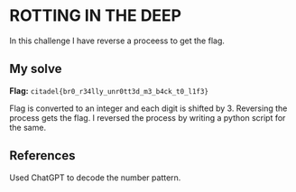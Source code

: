 # ROTTING IN THE DEEP
In this challenge I have reverse a proceess to get the flag.

## My solve
**Flag:** `citadel{br0_r34lly_unr0tt3d_m3_b4ck_t0_l1f3}`

Flag is converted to an integer and each digit is shifted by 3. Reversing the process gets the flag. I reversed the process by writing a python script for the same.

## References
Used ChatGPT to decode the number pattern.



